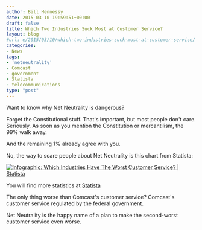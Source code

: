 ```yaml
---
author: Bill Hennessy
date: 2015-03-10 19:59:51+00:00
draft: false
title: Which Two Industries Suck Most at Customer Service?
layout: blog
#url: e/2015/03/10/which-two-industries-suck-most-at-customer-service/
categories:
- News
tags:
- 'netneutrality'
- Comcast
- government
- Statista
- telecommunications
type: "post"
---
```


Want to know why Net Neutrality is dangerous?

Forget the Constitutional stuff. That's important, but most people don't care. Seriously. As soon as you mention the Constitution or mercantilism, the 99% walk away.

And the remaining 1% already agree with you.

No, the way to scare people about Net Neutrality is this chart from Statista:

[![Infographic: Which Industries Have The Worst Customer Service?  | Statista](https://d28wbuch0jlv7v.cloudfront.net/images/infografik/normal/chartoftheday_3281_Which_Industries_Have_The_Worst_Customer_Service_n.jpg)
](https://www.statista.com/chart/3281/which-industries-have-the-worst-customer-service/)

You will find more statistics at [Statista](https://www.statista.com/)

The only thing worse than Comcast's customer service? Comcast's customer service regulated by the federal government.

Net Neutrality is the happy name of a plan to make the second-worst customer service even worse.
